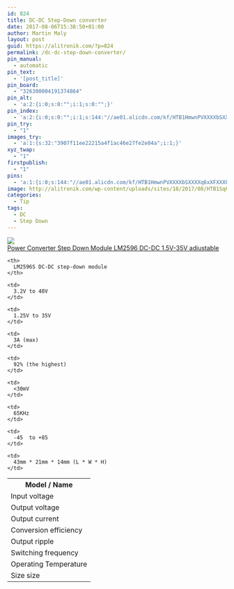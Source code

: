 ```yaml
---
id: 824
title: DC-DC Step-Down converter
date: 2017-08-06T15:38:50+01:00
author: Martin Maly
layout: post
guid: https://alitronik.com/?p=824
permalink: /dc-dc-step-down-converter/
pin_manual:
  - automatic
pin_text:
  - '[post_title]'
pin_board:
  - "326300004191374864"
pin_alt:
  - 'a:2:{i:0;s:0:"";i:1;s:0:"";}'
pin_index:
  - 'a:2:{i:0;s:0:"";i:1;s:144:"//ae01.alicdn.com/kf/HTB1HmwnPVXXXXbSXXXXq6xXFXXXk/5pcs-Power-Converter-Step-Down-Module-font-b-LM2596-b-font-LM2596S-DC-DC-1-5V.jpg_220x220.jpg";}'
pin_try:
  - "1"
images_try:
  - 'a:1:{s:32:"3907f11ee22215a4f1ac46e27fe2e04a";i:1;}'
xyz_twap:
  - "1"
firstpublish:
  - "1"
pins:
  - 'a:1:{i:0;s:144:"//ae01.alicdn.com/kf/HTB1HmwnPVXXXXbSXXXXq6xXFXXXk/5pcs-Power-Converter-Step-Down-Module-font-b-LM2596-b-font-LM2596S-DC-DC-1-5V.jpg_220x220.jpg";}'
image: http://alitronik.com/wp-content/uploads/sites/18/2017/08/HTB1Sq6DPVXXXXbOaFXXq6xXFXXXm.jpg
categories:
  - Tip
tags:
  - DC
  - Step Down
---
```

<a href="http://s.click.aliexpress.com/e/qniQvFi" target="_parent"><img src="//ae01.alicdn.com/kf/HTB1HmwnPVXXXXbSXXXXq6xXFXXXk/5pcs-Power-Converter-Step-Down-Module-font-b-LM2596-b-font-LM2596S-DC-DC-1-5V.jpg_220x220.jpg" /><span style="display: block;">Power Converter Step Down Module LM2596 DC-DC 1.5V-35V adjustable</span></a>

<table>
  <tr>
    <th>
      Model / Name
    </th>
    
    <th>
      LM2596S DC-DC step-down module
    </th>
  </tr>
  
  <tr>
    <td>
      Input voltage
    </td>
    
    <td>
      3.2V to 40V
    </td>
  </tr>
  
  <tr>
    <td>
      Output voltage
    </td>
    
    <td>
      1.25V to 35V
    </td>
  </tr>
  
  <tr>
    <td>
      Output current
    </td>
    
    <td>
      3A (max)
    </td>
  </tr>
  
  <tr>
    <td>
      Conversion efficiency
    </td>
    
    <td>
      92% (the highest)
    </td>
  </tr>
  
  <tr>
    <td>
      Output ripple
    </td>
    
    <td>
      <30mV
    </td>
  </tr>
  
  <tr>
    <td>
      Switching frequency
    </td>
    
    <td>
      65KHz
    </td>
  </tr>
  
  <tr>
    <td>
      Operating Temperature
    </td>
    
    <td>
      -45  to +85
    </td>
  </tr>
  
  <tr>
    <td>
      Size size
    </td>
    
    <td>
      43mm * 21mm * 14mm (L * W * H)
    </td>
  </tr>
</table>

&nbsp;

&nbsp;